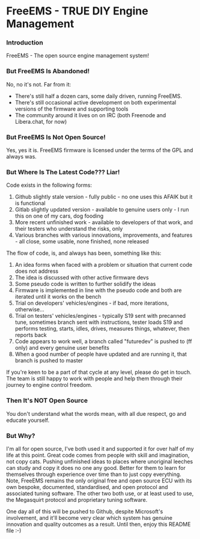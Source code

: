 # FreeEMS - TRUE DIY Engine Management

### Introduction

FreeEMS - The open source engine management system!

### But FreeEMS Is Abandoned!

No, no it's not. Far from it:

* There's still half a dozen cars, some daily driven, running FreeEMS.
* There's still occasional active development on both experimental versions of the firmware and supporting tools
* The community around it lives on on IRC (both Freenode and Libera.chat, for now)

### But FreeEMS Is Not Open Source!

Yes, yes it is. FreeEMS firmware is licensed under the terms of the GPL and always was.

### But Where Is The Latest Code??? Liar!

Code exists in the following forms:

1. Github slightly stale version - fully public - no one uses this AFAIK but it is functional
2. Gitlab slightly updated version - available to genuine users only - I run this on one of my cars, dog fooding
3. More recent unfinished work - available to developers of that work, and their testers who understand the risks, only
4. Various branches with various innovations, improvements, and features - all close, some usable, none finished, none released

The flow of code, is, and always has been, something like this:

1. An idea forms when faced with a problem or situation that current code does not address
2. The idea is discussed with other active firmware devs
3. Some pseudo code is written to further solidify the ideas
4. Firmware is implemented in line with the pseudo code and both are iterated until it works on the bench
5. Trial on developers' vehicles/engines - if bad, more iterations, otherwise...
6. Trial on testers' vehicles/engines - typically S19 sent with precanned tune, sometimes branch sent with instructions, tester loads S19 and performs testing, starts, idles, drives, measures things, whatever, then reports back
7. Code appears to work well, a branch called "futuredev" is pushed to (ff only) and every genuine user benefits
8. When a good number of people have updated and are running it, that branch is pushed to master

If you're keen to be a part of that cycle at any level, please do get in touch. The team is still happy to work with people and help them through their journey to engine control freedom.

### Then It's NOT Open Source

You don't understand what the words mean, with all due respect, go and educate yourself.

### But Why?

I'm all for open source, I've both used it and supported it for over half of my life at this point. Great code comes from people with skill and imagination, not copy cats. Pushing unfinished ideas to places where unoriginal leeches can study and copy it does no one any good. Better for them to learn for themselves through experience over time than to just copy everything. Note, FreeEMS remains the only original free and open source ECU with its own bespoke, documented, standardised, and open protocol and associated tuning software. The other two both use, or at least used to use, the Megasquirt protocol and proprietary tuning software.

One day all of this will be pushed to Github, despite Microsoft's involvement, and it'll become very clear which system has genuine innovation and quality outcomes as a result. Until then, enjoy this README file :-)

